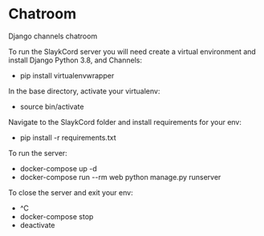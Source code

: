 # Chatroom
Django channels chatroom

To run the SlaykCord server you will need create a virtual environment and install Django Python 3.8, and Channels:
* pip install virtualenvwrapper

In the base directory, activate your virtualenv:
* source bin/activate

Navigate to the SlaykCord folder and install requirements for your env:
* pip install -r requirements.txt

To run the server:
* docker-compose up -d
* docker-compose run --rm web python manage.py runserver

To close the server and exit your env:
* ^C
* docker-compose stop
* deactivate
